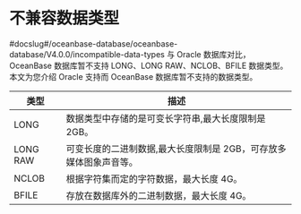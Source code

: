 # 不兼容数据类型
#docslug#/oceanbase-database/oceanbase-database/V4.0.0/incompatible-data-types
与 Oracle 数据库对比，OceanBase 数据库暂不支持 LONG、LONG RAW、NCLOB、BFILE 数据类型。本文为您介绍 Oracle 支持而 OceanBase 数据库暂不支持的数据类型。

|    类型    |                 描述                  |
|----------|-------------------------------------|
| LONG     | 数据类型中存储的是可变长字符串,最大长度限制是2GB。         |
| LONG RAW | 可变长度的二进制数据,最大长度限制是 2GB，可存放多媒体图象声音等。 |
| NCLOB    | 根据字符集而定的字符数据，最大长度 4G。               |
| BFILE    | 存放在数据库外的二进制数据，最大长度 4G。              |
